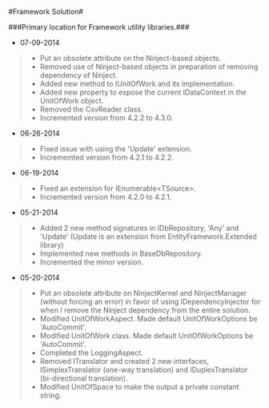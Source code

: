 #Framework Solution#

###Primary location for Framework utility libraries.###

- 07-09-2014
>- Put an obsolete attribute on the Ninject-based objects.
>- Removed use of Ninject-based objects in preparation of removing dependency of Ninject.
>- Added new method to IUnitOfWork and its implementation.
>- Added new property to expose the current IDataContext in the UnitOfWork object.
>- Removed the CsvReader class.
>- Incremented version from 4.2.2 to 4.3.0.

- 06-26-2014
>- Fixed issue with using the 'Update' extension.
>- Incrememted version from 4.2.1 to 4.2.2.

- 06-19-2014
>- Fixed an extension for IEnumerable&lt;TSource&gt;.
>- Incremented version from 4.2.0 to 4.2.1.

- 05-21-2014
>- Added 2 new method signatures in IDbRepository, 'Any' and 'Update' (Update is an extension from EntityFramework.Extended library)
>- Implemented new methods in BaseDbRepository.
>- Incremented the minor version.

- 05-20-2014
>- Put an obsolete attribute on NinjectKernel and NinjectManager (without forcing an error) in favor of using IDependencyInjector for when I remove the Ninject dependency from the entire solution.
>- Modified UnitOfWorkAspect. Made default UnitOfWorkOptions be 'AutoCommit'.
>- Modified UnitOfWork class. Made default UnitOfWorkOptions be 'AutoCommit'.
>- Completed the LoggingAspect.
>- Removed ITranslator and created 2 new interfaces, ISimplexTranslator (one-way translation) and IDuplexTranslator (bi-directional translation).
>- Modified UnitOfSpace to make the output a private constant string.